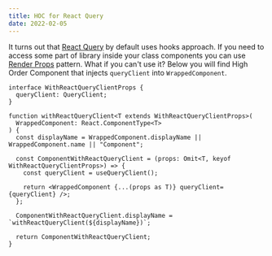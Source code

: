 ```yaml
---
title: HOC for React Query
date: 2022-02-05
---
```


It turns out that [React Query](https://react-query.tanstack.com/) by default uses hooks approach. If you need to access some part of library inside your class components you can use [Render Props](https://stackoverflow.com/questions/65609409/how-can-i-use-react-query-in-a-react-class-component)
pattern. What if you can't use it? Below you will find High Order Component that injects `queryClient` into `WrappedComponent`.

```tsx
interface WithReactQueryClientProps {
  queryClient: QueryClient;
}

function withReactQueryClient<T extends WithReactQueryClientProps>(
  WrappedComponent: React.ComponentType<T>
) {
  const displayName = WrappedComponent.displayName || WrappedComponent.name || "Component";

  const ComponentWithReactQueryClient = (props: Omit<T, keyof WithReactQueryClientProps>) => {
    const queryClient = useQueryClient();

    return <WrappedComponent {...(props as T)} queryClient={queryClient} />;
  };

  ComponentWithReactQueryClient.displayName = `withReactQueryClient(${displayName})`;

  return ComponentWithReactQueryClient;
}
```
